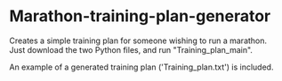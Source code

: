 # Marathon-training-plan-generator
Creates a simple training plan for someone wishing to run a marathon.  
Just download the two Python files, and run "Training_plan_main".  
  
An example of a generated training plan ('Training_plan.txt') is included.
